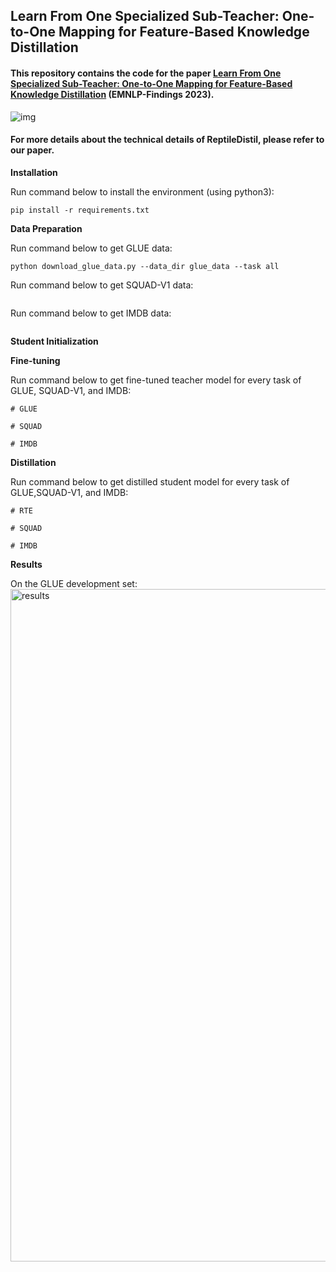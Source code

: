## Learn From One Specialized Sub-Teacher: One-to-One Mapping for Feature-Based Knowledge Distillation
#### This repository contains the code for the paper [Learn From One Specialized Sub-Teacher: One-to-One Mapping for Feature-Based Knowledge Distillation](https://aclanthology.org/2023.findings-emnlp.882.pdf) (EMNLP-Findings 2023).

![img](https://github.com/Khsaadi/CAROLL/assets/58224339/468d1cb1-c4d1-4c04-864d-fc88491495ad)

#### For more details about the technical details of ReptileDistil, please refer to our paper.

**Installation**

Run command below to install the environment (using python3):

```
pip install -r requirements.txt
```

**Data Preparation**

Run command below to get GLUE data:

```
python download_glue_data.py --data_dir glue_data --task all
```

Run command below to get SQUAD-V1 data:

```

```

Run command below to get IMDB data:

```

```

**Student Initialization**



**Fine-tuning**

Run command below to get fine-tuned teacher model for every task of GLUE, SQUAD-V1, and IMDB:

```
# GLUE

# SQUAD

# IMDB

```

**Distillation**

Run command below to get distilled student model for every task of GLUE,SQUAD-V1, and IMDB:

```
# RTE

# SQUAD

# IMDB

```

**Results**

On the GLUE development set:
<img width="1076" alt="results" src="https://github.com/Khsaadi/CAROLL/assets/58224339/354983a0-538e-4344-b5e0-4a8c394dcd79">


